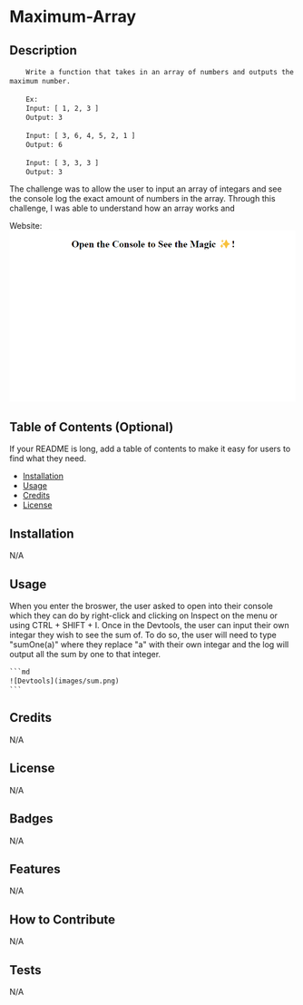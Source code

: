 # Maximum-Array

## Description
```
    Write a function that takes in an array of numbers and outputs the maximum number.

    Ex:
    Input: [ 1, 2, 3 ]
    Output: 3

    Input: [ 3, 6, 4, 5, 2, 1 ]
    Output: 6

    Input: [ 3, 3, 3 ]
    Output: 3
```
The challenge was to allow the user to input an array of integars and see the console log the exact amount of numbers in the array. Through this challenge, I was able to understand how an array works and 

Website: 
![Screenshot](images/website.png)

## Table of Contents (Optional)

If your README is long, add a table of contents to make it easy for users to find what they need.

- [Installation](#installation)
- [Usage](#usage)
- [Credits](#credits)
- [License](#license)

## Installation

N/A

## Usage

When you enter the broswer, the user asked to open into their console which they can do by right-click and clicking on Inspect on the menu or using CTRL + SHIFT + I. Once in the Devtools, the user can input their own integar they wish to see the sum of. To do so, the user will need to type "sumOne(a)" where they replace "a" with their own integar and the log will output all the sum by one to that integer. 

    ```md
    ![Devtools](images/sum.png)
    ```

## Credits

N/A

## License

N/A

## Badges

N/A

## Features

N/A

## How to Contribute

N/A

## Tests

N/A